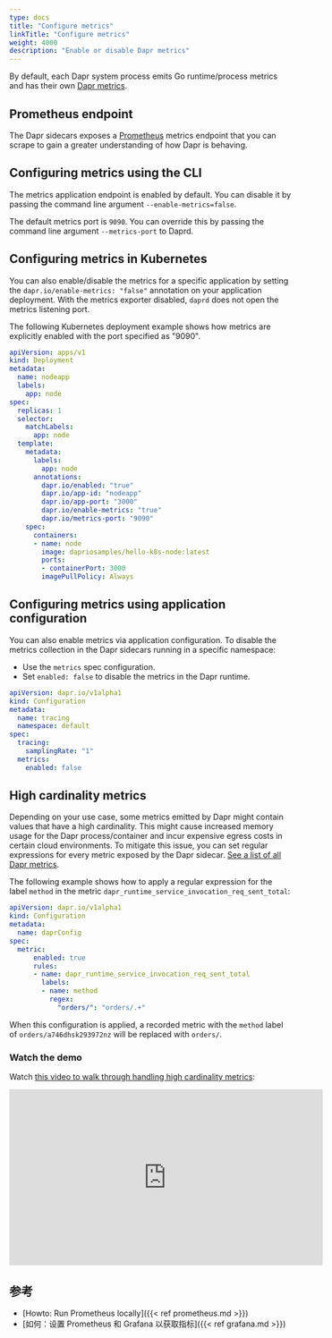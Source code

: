 ```yaml
---
type: docs
title: "Configure metrics"
linkTitle: "Configure metrics"
weight: 4000
description: "Enable or disable Dapr metrics"
---
```


By default, each Dapr system process emits Go runtime/process metrics and has their own [Dapr metrics](https://github.com/dapr/dapr/blob/master/docs/development/dapr-metrics.md).

## Prometheus endpoint
The Dapr sidecars exposes a [Prometheus](https://prometheus.io/) metrics endpoint that you can scrape to gain a greater understanding of how Dapr is behaving.

## Configuring metrics using the CLI

The metrics application endpoint is enabled by default. You can disable it by passing the command line argument `--enable-metrics=false`.

The default metrics port is `9090`. You can override this by passing the command line argument `--metrics-port` to Daprd.

## Configuring metrics in Kubernetes
You can also enable/disable the metrics for a specific application by setting the `dapr.io/enable-metrics: "false"` annotation on your application deployment. With the metrics exporter disabled, `daprd` does not open the metrics listening port.

The following Kubernetes deployment example shows how metrics are explicitly enabled with the port specified as "9090".

```yaml
apiVersion: apps/v1
kind: Deployment
metadata:
  name: nodeapp
  labels:
    app: node
spec:
  replicas: 1
  selector:
    matchLabels:
      app: node
  template:
    metadata:
      labels:
        app: node
      annotations:
        dapr.io/enabled: "true"
        dapr.io/app-id: "nodeapp"
        dapr.io/app-port: "3000"
        dapr.io/enable-metrics: "true"
        dapr.io/metrics-port: "9090"
    spec:
      containers:
      - name: node
        image: dapriosamples/hello-k8s-node:latest
        ports:
        - containerPort: 3000
        imagePullPolicy: Always
```

## Configuring metrics using application configuration
You can also enable metrics via application configuration. To disable the metrics collection in the Dapr sidecars running in a specific namespace:

- Use the `metrics` spec configuration.
- Set `enabled: false` to disable the metrics in the Dapr runtime.

```yaml
apiVersion: dapr.io/v1alpha1
kind: Configuration
metadata:
  name: tracing
  namespace: default
spec:
  tracing:
    samplingRate: "1"
  metrics:
    enabled: false
```

## High cardinality metrics

Depending on your use case, some metrics emitted by Dapr might contain values that have a high cardinality. This might cause increased memory usage for the Dapr process/container and incur expensive egress costs in certain cloud environments. To mitigate this issue, you can set regular expressions for every metric exposed by the Dapr sidecar. [See a list of all Dapr metrics](https://github.com/dapr/dapr/blob/master/docs/development/dapr-metrics.md).

The following example shows how to apply a regular expression for the label `method` in the metric `dapr_runtime_service_invocation_req_sent_total`:

```yaml
apiVersion: dapr.io/v1alpha1
kind: Configuration
metadata:
  name: daprConfig
spec:
  metric:
      enabled: true
      rules:
      - name: dapr_runtime_service_invocation_req_sent_total
        labels:
        - name: method
          regex:
            "orders/": "orders/.+"
```

When this configuration is applied, a recorded metric with the `method` label of `orders/a746dhsk293972nz` will be replaced with `orders/`.

### Watch the demo

Watch [this video to walk through handling high cardinality metrics](https://youtu.be/pOT8teL6j_k?t=1524):

<iframe width="560" height="315" src="https://www.youtube-nocookie.com/embed/pOT8teL6j_k?start=1524" title="YouTube 视频播放器" frameborder="0" allow="accelerometer; autoplay; clipboard-write; encrypted-media; gyroscope; picture-in-picture; web-share" allowfullscreen></iframe>


## 参考

* [Howto: Run Prometheus locally]({{< ref prometheus.md >}})
* [如何：设置 Prometheus 和 Grafana 以获取指标]({{< ref grafana.md >}})
